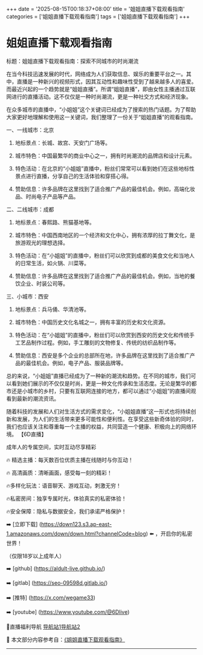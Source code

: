 +++
date = '2025-08-15T00:18:37+08:00'
title = '姐姐直播下载观看指南'
categories = ['姐姐直播下载观看指南']
tags = ['姐姐直播下载观看指南']
+++

# 姐姐直播下载观看指南

标题：姐姐直播下载观看指南：探索不同城市的时尚潮流

在当今科技迅速发展的时代，网络成为人们获取信息、娱乐的重要平台之一。其中，直播是一种新兴的视频形式，因其互动性和趣味性受到了越来越多人的喜爱。而最近兴起的一个趋势就是“姐姐直播”。所谓“姐姐直播”，即由女性主播通过互联网进行的直播活动。这不仅仅是一种时尚潮流，更是一种社交方式和经济现象。

在众多城市的直播中，“小姐姐”这个关键词已经成为了搜索的热门话题。为了帮助大家更好地理解和使用这一关键词，我们整理了一份关于“姐姐直播”的观看指南。

一、一线城市：北京

1. 地标景点：长城、故宫、天安门广场等。

2. 城市特色：中国最繁华的商业中心之一，拥有时尚潮流的品牌店和设计元素。

3. 特色活动：在北京的“小姐姐”直播中，粉丝们常常可以看到她们在这些地标性景点进行直播，分享自己的生活体验和穿搭心得。

4. 赞助信息：许多品牌在这里找到了适合推广产品的最佳机会。例如，高端化妆品、时尚电子产品等产品。

二、二线城市：成都

1. 地标景点：春熙路、熊猫基地等。

2. 城市特色：中国西南地区的一个经济和文化中心，拥有浓厚的拉丁舞文化，是旅游观光的理想选择。

3. 特色活动：在“小姐姐”的直播中，粉丝们可以欣赏到成都的美食文化和当地人的日常生活，如火锅、川菜等。

4. 赞助信息：许多品牌在这里找到了适合推广产品的最佳机会。例如，当地的餐饮企业、时装公司等。

三、小城市：西安

1. 地标景点：兵马俑、华清池等。

2. 城市特色：中国历史文化名城之一，拥有丰富的历史和文化资源。

3. 特色活动：在“小姐姐”的直播中，粉丝们可以欣赏到西安的历史文化和传统手工艺品制作过程。例如，手工雕刻的文物修复、传统的纺织品制作等。

4. 赞助信息：西安是多个企业的总部所在地，许多品牌在这里找到了适合推广产品的最佳机会。例如，电子产品、服装品牌等。

总的来说，“小姐姐”直播已经成为了一种新的潮流和趋势。在不同的城市，我们可以看到她们展示的不仅仅是时尚，更是一种文化传承和生活态度。无论是繁华的都市还是小城市的乡村，只要有互联网连接的地方，都可以通过“小姐姐”的直播间观看到最新的潮流资讯。

随着科技的发展和人们对生活方式的需求变化，“小姐姐直播”这一形式也将持续创新和发展，为人们的生活带来更多可能性和便利性。在享受这些新奇体验的同时，我们也应该关注和尊重每一个主播的权益，共同营造一个健康、积极向上的网络环境。
【6D直播】

 成年人的专属空间，实时互动尽享精彩

🔥 精选主播：每天数百位优质主播在线随时与你互动！

🔥 高清画质：清晰画面，感受每一刻的精彩！

🔥多样化玩法：语音聊天、游戏互动，刺激无穷！

🔥私密房间：独享专属时光，体验真实的私密体验！

🔥安全保障：隐私与数据安全，我们承诺严格保护！

➡️ [立即下载] (https://down123.s3.ap-east-1.amazonaws.com/down/down.html?channelCode=blog) ⬅️ ，开启你的私密世界！

 （仅限18岁以上成年人）

➡️ [github] (https://aldult-live.github.io/)

➡️ [gitlab] (https://seo-09598d.gitlab.io/)

➡️ [推特] (https://x.com/wegame33)

➡️ [youtube] (https://www.youtube.com/@6Dlive)

🔞直播福利导航   [导航站1](https://webstack-86085a.gitlab.io/)[导航站2](https://onlygit123-2.github.io/)

📘 本文部分内容参考自：[《姐姐直播下载观看指南》](https://webstack-hugo-5.pages.dev/)

---
